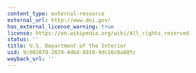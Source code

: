 ```yaml
---
content_type: external-resource
external_url: http://www.doi.gov/
has_external_license_warning: true
license: https://en.wikipedia.org/wiki/All_rights_reserved
status: ''
title: U.S. Department of the Interior
uid: 9c00207d-2029-4d6d-8919-9dc16c0a60fc
wayback_url: ''
---
```

